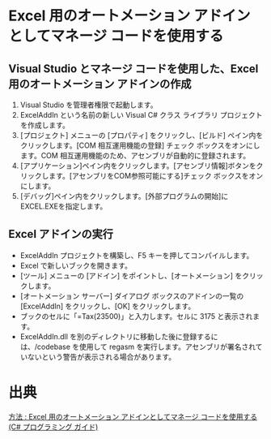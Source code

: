 # Excel 用のオートメーション アドインとしてマネージ コードを使用する

## Visual Studio とマネージ コードを使用した、Excel 用のオートメーション アドインの作成
1. Visual Studio を管理者権限で起動します。
1. ExcelAddIn という名前の新しい Visual C# クラス ライブラリ プロジェクトを作成します。
1. [プロジェクト] メニューの [プロパティ] をクリックし、[ビルド] ペイン内をクリックします。[COM 相互運用機能の登録] チェック ボックスをオンにします。COM 相互運用機能のため、アセンブリが自動的に登録されます。
1. [アプリケーション]ペイン内をクリックします。[アセンブリ情報]ボタンをクリックします。[アセンブリをCOM参照可能にする]チェック ボックスをオンにします。
1. [デバッグ]ペイン内をクリックします。[外部プログラムの開始]にEXCEL.EXEを指定します。

## Excel アドインの実行
- ExcelAddIn プロジェクトを構築し、F5 キーを押してコンパイルします。
- Excel で新しいブックを開きます。
- [ツール] メニューの [アドイン] をポイントし、[オートメーション] をクリックします。
- [オートメーション サーバー] ダイアログ ボックスのアドインの一覧の [ExcelAddIn] をクリックし、[OK] をクリックします。
- ブックのセルに「=Tax(23500)」と入力します。セルに 3175 と表示されます。
- ExcelAddIn.dll を別のディレクトリに移動した後に登録するには、/codebase を使用して regasm を実行します。アセンブリが署名されていないという警告が表示される場合があります。

# 出典
[方法 : Excel 用のオートメーション アドインとしてマネージ コードを使用する (C# プログラミング ガイド)](https://msdn.microsoft.com/ja-jp/library/ms173189(v=vs.80).aspx)